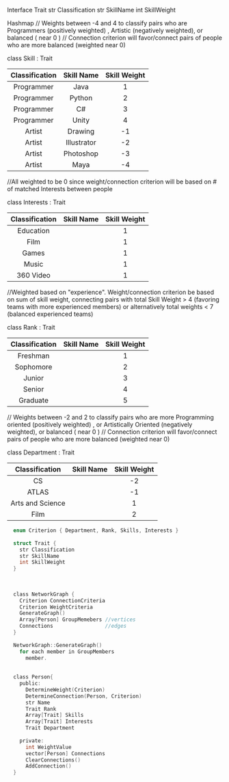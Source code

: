 
Interface Trait
  str Classification
  str SkillName
  int SkillWeight


Hashmap 
// Weights between -4 and 4 to classify pairs who are Programmers (positively weighted) , Artistic (negatively weighted), or balanced ( near 0 )
//  Connection criterion will favor/connect pairs of people who are more balanced (weighted near 0)

class Skill : Trait 

| Classification | Skill Name | Skill Weight |
| :-------------: | :-------------: | :-------------: |
| Programmer  | Java  |       1       |
| Programmer  | Python  |       2       |
| Programmer  | C#  |       3       |
| Programmer  | Unity  |       4       |
| Artist  | Drawing  |       -1       |
| Artist  | Illustrator  |       -2       |
| Artist  |  Photoshop |       -3       |
| Artist  |  Maya |       -4       |


//All weighted to be 0 since weight/connection criterion will be based on # of matched Interests between people

class Interests : Trait 

| Classification | Skill Name | Skill Weight |
| :-------------: | :-------------: | :-------------: |
| Education  |   |       1       |
| Film  |   |       1       |
| Games  |   |       1       |
| Music  |   |       1       |
| 360 Video  |   |       1       |


//Weighted based on "experience".  Weight/connection criterion be based on sum of skill weight, connecting pairs with total Skill Weight > 4 (favoring teams with more experienced members) or alternatively total weights < 7 (balanced experienced teams) 

class Rank : Trait 

| Classification | Skill Name | Skill Weight |
| :-------------: | :-------------: | :-------------: |
| Freshman  |   |       1       |
| Sophomore  |   |       2       |
| Junior  |   |       3       |
| Senior  |   |       4       |
| Graduate  |   |       5       |


// Weights between -2 and 2 to classify pairs who are more Programming oriented (positively weighted) , or Artistically Oriented (negatively weighted), or balanced ( near 0 )
//  Connection criterion will favor/connect pairs of people who are more balanced (weighted near 0)

class Department : Trait 

| Classification| Skill Name | Skill Weight |
| :-------------: | :-------------: | :-------------: |
| CS  |   |       -2       |
| ATLAS  |   |      -1       |
| Arts and Science  |   |       1       |
| Film  |   |       2       |

```C
  enum Criterion { Department, Rank, Skills, Interests } 
  
  struct Trait {
    str Classification
    str SkillName
    int SkillWeight
  }
  
  
  
  class NetworkGraph {
    Criterion ConnectionCriteria
    Criterion WeightCriteria
    GenerateGraph()
    Array[Person] GroupMemebers //vertices
    Connections                 //edges
  }
  
  NetworkGraph::GenerateGraph()
    for each member in GroupMembers
      member.
  
  
  class Person{
    public: 
      DetermineWeight(Criterion)
      DetermineConnection(Person, Criterion)
      str Name
      Trait Rank
      Array[Trait] Skills
      Array[Trait] Interests
      Trait Department
    
    private: 
      int WeightValue
      vector[Person] Connections
      ClearConnections()
      AddConnection()
  }
  
    
  
  
    
    
```


